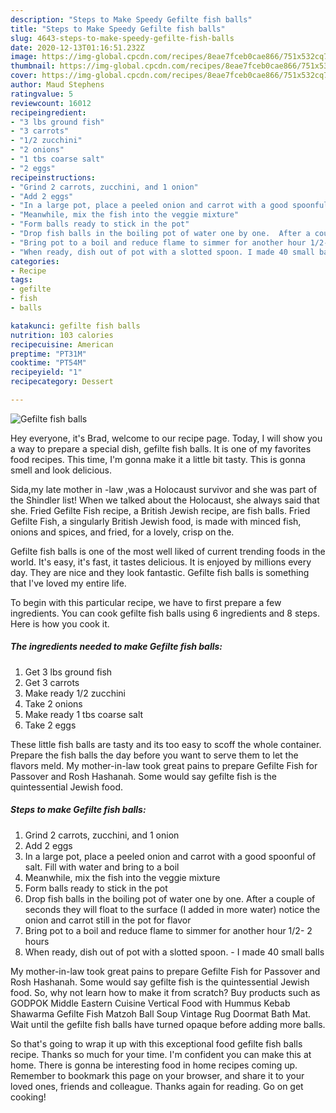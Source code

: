 ```yaml
---
description: "Steps to Make Speedy Gefilte fish balls"
title: "Steps to Make Speedy Gefilte fish balls"
slug: 4643-steps-to-make-speedy-gefilte-fish-balls
date: 2020-12-13T01:16:51.232Z
image: https://img-global.cpcdn.com/recipes/8eae7fceb0cae866/751x532cq70/gefilte-fish-balls-recipe-main-photo.jpg
thumbnail: https://img-global.cpcdn.com/recipes/8eae7fceb0cae866/751x532cq70/gefilte-fish-balls-recipe-main-photo.jpg
cover: https://img-global.cpcdn.com/recipes/8eae7fceb0cae866/751x532cq70/gefilte-fish-balls-recipe-main-photo.jpg
author: Maud Stephens
ratingvalue: 5
reviewcount: 16012
recipeingredient:
- "3 lbs ground fish"
- "3 carrots"
- "1/2 zucchini"
- "2 onions"
- "1 tbs coarse salt"
- "2 eggs"
recipeinstructions:
- "Grind 2 carrots, zucchini, and 1 onion"
- "Add 2 eggs"
- "In a large pot, place a peeled onion and carrot with a good spoonful of salt. Fill with water and bring to a boil"
- "Meanwhile, mix the fish into the veggie mixture"
- "Form balls ready to stick in the pot"
- "Drop fish balls in the boiling pot of water one by one.  After a couple of seconds they will float to the surface (I added in more water) notice the onion and carrot still in the pot for flavor"
- "Bring pot to a boil and reduce flame to simmer for another hour 1/2- 2 hours"
- "When ready, dish out of pot with a slotted spoon. I made 40 small balls"
categories:
- Recipe
tags:
- gefilte
- fish
- balls

katakunci: gefilte fish balls 
nutrition: 103 calories
recipecuisine: American
preptime: "PT31M"
cooktime: "PT54M"
recipeyield: "1"
recipecategory: Dessert

---
```



![Gefilte fish balls](https://img-global.cpcdn.com/recipes/8eae7fceb0cae866/751x532cq70/gefilte-fish-balls-recipe-main-photo.jpg)

Hey everyone, it's Brad, welcome to our recipe page. Today, I will show you a way to prepare a special dish, gefilte fish balls. It is one of my favorites food recipes. This time, I'm gonna make it a little bit tasty. This is gonna smell and look delicious.

Sida,my late mother in -law ,was a Holocaust survivor and she was part of the Shindler list! When we talked about the Holocaust, she always said that she. Fried Gefilte Fish recipe, a British Jewish recipe, are fish balls. Fried Gefilte Fish, a singularly British Jewish food, is made with minced fish, onions and spices, and fried, for a lovely, crisp on the.

Gefilte fish balls is one of the most well liked of current trending foods in the world. It's easy, it's fast, it tastes delicious. It is enjoyed by millions every day. They are nice and they look fantastic. Gefilte fish balls is something that I've loved my entire life.


To begin with this particular recipe, we have to first prepare a few ingredients. You can cook gefilte fish balls using 6 ingredients and 8 steps. Here is how you cook it.

<!--inarticleads1-->

##### The ingredients needed to make Gefilte fish balls:

1. Get 3 lbs ground fish
1. Get 3 carrots
1. Make ready 1/2 zucchini
1. Take 2 onions
1. Make ready 1 tbs coarse salt
1. Take 2 eggs


These little fish balls are tasty and its too easy to scoff the whole container. Prepare the fish balls the day before you want to serve them to let the flavors meld. My mother-in-law took great pains to prepare Gefilte Fish for Passover and Rosh Hashanah. Some would say gefilte fish is the quintessential Jewish food. 

<!--inarticleads2-->

##### Steps to make Gefilte fish balls:

1. Grind 2 carrots, zucchini, and 1 onion
1. Add 2 eggs
1. In a large pot, place a peeled onion and carrot with a good spoonful of salt. Fill with water and bring to a boil
1. Meanwhile, mix the fish into the veggie mixture
1. Form balls ready to stick in the pot
1. Drop fish balls in the boiling pot of water one by one.  After a couple of seconds they will float to the surface (I added in more water) notice the onion and carrot still in the pot for flavor
1. Bring pot to a boil and reduce flame to simmer for another hour 1/2- 2 hours
1. When ready, dish out of pot with a slotted spoon. - I made 40 small balls


My mother-in-law took great pains to prepare Gefilte Fish for Passover and Rosh Hashanah. Some would say gefilte fish is the quintessential Jewish food. So, why not learn how to make it from scratch? Buy products such as GODPOK Middle Eastern Cuisine Vertical Food with Hummus Kebab Shawarma Gefilte Fish Matzoh Ball Soup Vintage Rug Doormat Bath Mat. Wait until the gefilte fish balls have turned opaque before adding more balls. 

So that's going to wrap it up with this exceptional food gefilte fish balls recipe. Thanks so much for your time. I'm confident you can make this at home. There is gonna be interesting food in home recipes coming up. Remember to bookmark this page on your browser, and share it to your loved ones, friends and colleague. Thanks again for reading. Go on get cooking!
